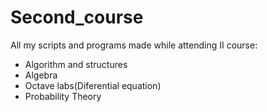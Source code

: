 # Second_course
All my scripts and programs made while attending II course:
  - Algorithm and structures
  - Algebra
  - Octave labs(Diferential equation)
  - Probability Theory
  
